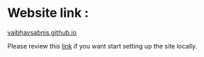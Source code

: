 # Website link : 
[vaibhavsabnis.github.io](https://vaibhavsabnis.github.io/)

Please review this [link](https://vaibhavsabnis.github.io/2020/12/31/how-to-start-using-jekyll-locally-with-github-pages.html) if you want start setting up the site locally. 
